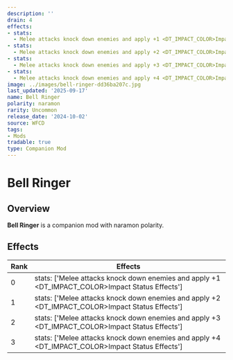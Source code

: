 ```yaml
---
description: ''
drain: 4
effects:
- stats:
  - Melee attacks knock down enemies and apply +1 <DT_IMPACT_COLOR>Impact Status Effects
- stats:
  - Melee attacks knock down enemies and apply +2 <DT_IMPACT_COLOR>Impact Status Effects
- stats:
  - Melee attacks knock down enemies and apply +3 <DT_IMPACT_COLOR>Impact Status Effects
- stats:
  - Melee attacks knock down enemies and apply +4 <DT_IMPACT_COLOR>Impact Status Effects
image: ../images/bell-ringer-dd36ba207c.jpg
last_updated: '2025-09-17'
name: Bell Ringer
polarity: naramon
rarity: Uncommon
release_date: '2024-10-02'
source: WFCD
tags:
- Mods
tradable: true
type: Companion Mod
---
```


# Bell Ringer

## Overview

**Bell Ringer** is a companion mod with naramon polarity.

## Effects

| Rank | Effects |
|------|----------|
| 0 | stats: ['Melee attacks knock down enemies and apply +1 <DT_IMPACT_COLOR>Impact Status Effects'] |
| 1 | stats: ['Melee attacks knock down enemies and apply +2 <DT_IMPACT_COLOR>Impact Status Effects'] |
| 2 | stats: ['Melee attacks knock down enemies and apply +3 <DT_IMPACT_COLOR>Impact Status Effects'] |
| 3 | stats: ['Melee attacks knock down enemies and apply +4 <DT_IMPACT_COLOR>Impact Status Effects'] |

